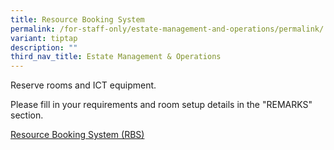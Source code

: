 ```yaml
---
title: Resource Booking System
permalink: /for-staff-only/estate-management-and-operations/permalink/
variant: tiptap
description: ""
third_nav_title: Estate Management & Operations
---
```

<p>Reserve rooms and ICT equipment.</p>
<p>Please fill in your requirements and room setup details in the "REMARKS"
section.</p>
<p><a href="https://rbs.avero-tech.com/login.html" rel="noopener noreferrer nofollow" target="_blank">Resource Booking System (RBS)</a>
</p>